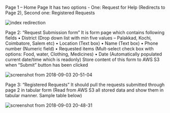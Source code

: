 Page 1 – Home Page
It has two options - One: Request for Help (Redirects to Page 2), Second one: Registered Requests

![index redirection](https://user-images.githubusercontent.com/17880433/44994233-4bc8dc00-afbb-11e8-85ee-fa0b92cdbfe5.png) 

Page 2: “Request Submission form”
It is form page which contains following fields
    • District (Drop down list with min five values – Palakkad, Kochi, Coimbatore, Salem etc)
    • Location (Text box)
    • Name (Text box)
    • Phone number (Numeric field)
    • Requested items (Mult-select check box with options: Food, water, Clothing, Medicines)
    • Date (Automatically populated current date/time which is readonly)
Store content of this form to AWS S3 when “Submit” button has been clicked 


![screenshot from 2018-09-03 20-51-04](https://user-images.githubusercontent.com/17880433/44994198-250aa580-afbb-11e8-959a-4a3d722aeda7.png)


Page 3: “Registered Requests”
It should pull the requests submitted through page 2 in tabular form (Read from AWS S3 all stored data and show them in tabular manner. Sample table below)

![screenshot from 2018-09-03 20-48-31](https://user-images.githubusercontent.com/17880433/44994127-d8bf6580-afba-11e8-8970-52b9c00eaf44.png)
